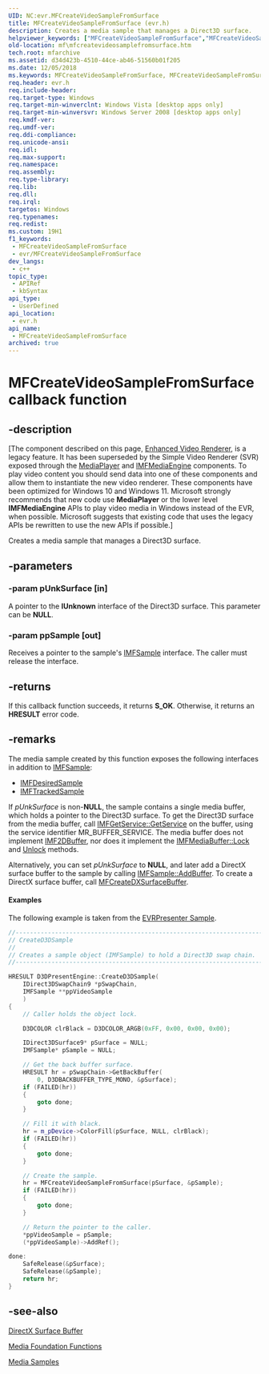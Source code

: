 ```yaml
---
UID: NC:evr.MFCreateVideoSampleFromSurface
title: MFCreateVideoSampleFromSurface (evr.h)
description: Creates a media sample that manages a Direct3D surface.
helpviewer_keywords: ["MFCreateVideoSampleFromSurface","MFCreateVideoSampleFromSurface callback","MFCreateVideoSampleFromSurface callback function [Media Foundation]","d34d423b-4510-44ce-ab46-51560b01f205","evr/MFCreateVideoSampleFromSurface","mf.mfcreatevideosamplefromsurface"]
old-location: mf\mfcreatevideosamplefromsurface.htm
tech.root: mfarchive
ms.assetid: d34d423b-4510-44ce-ab46-51560b01f205
ms.date: 12/05/2018
ms.keywords: MFCreateVideoSampleFromSurface, MFCreateVideoSampleFromSurface callback, MFCreateVideoSampleFromSurface callback function [Media Foundation], d34d423b-4510-44ce-ab46-51560b01f205, evr/MFCreateVideoSampleFromSurface, mf.mfcreatevideosamplefromsurface
req.header: evr.h
req.include-header: 
req.target-type: Windows
req.target-min-winverclnt: Windows Vista [desktop apps only]
req.target-min-winversvr: Windows Server 2008 [desktop apps only]
req.kmdf-ver: 
req.umdf-ver: 
req.ddi-compliance: 
req.unicode-ansi: 
req.idl: 
req.max-support: 
req.namespace: 
req.assembly: 
req.type-library: 
req.lib: 
req.dll: 
req.irql: 
targetos: Windows
req.typenames: 
req.redist: 
ms.custom: 19H1
f1_keywords:
 - MFCreateVideoSampleFromSurface
 - evr/MFCreateVideoSampleFromSurface
dev_langs:
 - c++
topic_type:
 - APIRef
 - kbSyntax
api_type:
 - UserDefined
api_location:
 - evr.h
api_name:
 - MFCreateVideoSampleFromSurface
archived: true
---
```


# MFCreateVideoSampleFromSurface callback function


## -description

[The component described on this page, [Enhanced Video Renderer](/windows/win32/medfound/enhanced-video-renderer), is a legacy feature. It has been superseded by the Simple Video Renderer (SVR) exposed through the [MediaPlayer](/uwp/api/windows.media.playback.mediaplayer) and [IMFMediaEngine](/windows/win32/api/mfmediaengine/nn-mfmediaengine-imfmediaengine) components. To play video content you should send data into one of these components and allow them to instantiate the new video renderer.  These components have been optimized for Windows 10 and Windows 11. Microsoft strongly recommends that new code use **MediaPlayer** or the lower level **IMFMediaEngine** APIs to play video media in Windows instead of the EVR, when possible. Microsoft suggests that existing code that uses the legacy APIs be rewritten to use the new APIs if possible.]

Creates a media sample that manages a Direct3D surface.

## -parameters

### -param pUnkSurface [in]

A pointer to the <b>IUnknown</b> interface of the Direct3D surface. This parameter can be <b>NULL</b>.

### -param ppSample [out]

Receives a pointer to the sample's <a href="/windows/desktop/api/mfobjects/nn-mfobjects-imfsample">IMFSample</a> interface.
          The caller must release the interface.

## -returns

If this callback function succeeds, it returns <b>S_OK</b>. Otherwise, it returns an <b>HRESULT</b> error code.

## -remarks

The media sample created by this function exposes the following interfaces in addition to <a href="/windows/desktop/api/mfobjects/nn-mfobjects-imfsample">IMFSample</a>:

<ul>
<li>
<a href="/windows/desktop/api/evr/nn-evr-imfdesiredsample">IMFDesiredSample</a>
</li>
<li>
<a href="/windows/desktop/api/mfidl/nn-mfidl-imftrackedsample">IMFTrackedSample</a>
</li>
</ul>
If <i>pUnkSurface</i> is non-<b>NULL</b>, the sample contains a single media buffer, which holds a pointer to the Direct3D surface. To get the Direct3D surface from the media buffer, call <a href="/windows/desktop/api/mfidl/nf-mfidl-imfgetservice-getservice">IMFGetService::GetService</a> on the buffer, using the service identifier MR_BUFFER_SERVICE. The media buffer does not implement <a href="/windows/desktop/api/mfobjects/nn-mfobjects-imf2dbuffer">IMF2DBuffer</a>, nor does it implement the <a href="/windows/desktop/api/mfobjects/nf-mfobjects-imfmediabuffer-lock">IMFMediaBuffer::Lock</a> and <a href="/windows/desktop/api/mfobjects/nf-mfobjects-imfmediabuffer-unlock">Unlock</a> methods.

Alternatively, you can set <i>pUnkSurface</i> to <b>NULL</b>, and later add a DirectX surface buffer to the sample by calling <a href="/windows/desktop/api/mfobjects/nf-mfobjects-imfsample-addbuffer">IMFSample::AddBuffer</a>. To create a DirectX surface buffer, call <a href="/windows/desktop/api/mfapi/nf-mfapi-mfcreatedxsurfacebuffer">MFCreateDXSurfaceBuffer</a>.


#### Examples

The following example is taken from the <a href="/windows/desktop/medfound/evrpresenter-sample">EVRPresenter Sample</a>.


```cpp
//-----------------------------------------------------------------------------
// CreateD3DSample
//
// Creates a sample object (IMFSample) to hold a Direct3D swap chain.
//-----------------------------------------------------------------------------

HRESULT D3DPresentEngine::CreateD3DSample(
    IDirect3DSwapChain9 *pSwapChain,
    IMFSample **ppVideoSample
    )
{
    // Caller holds the object lock.

    D3DCOLOR clrBlack = D3DCOLOR_ARGB(0xFF, 0x00, 0x00, 0x00);

    IDirect3DSurface9* pSurface = NULL;
    IMFSample* pSample = NULL;

    // Get the back buffer surface.
    HRESULT hr = pSwapChain->GetBackBuffer(
        0, D3DBACKBUFFER_TYPE_MONO, &pSurface);
    if (FAILED(hr))
    {
        goto done;
    }

    // Fill it with black.
    hr = m_pDevice->ColorFill(pSurface, NULL, clrBlack);
    if (FAILED(hr))
    {
        goto done;
    }

    // Create the sample.
    hr = MFCreateVideoSampleFromSurface(pSurface, &pSample);
    if (FAILED(hr))
    {
        goto done;
    }

    // Return the pointer to the caller.
    *ppVideoSample = pSample;
    (*ppVideoSample)->AddRef();

done:
    SafeRelease(&pSurface);
    SafeRelease(&pSample);
    return hr;
}

```

## -see-also

<a href="/windows/desktop/medfound/directx-surface-buffer">DirectX Surface Buffer</a>



<a href="/windows/desktop/medfound/media-foundation-functions">Media Foundation Functions</a>



<a href="/windows/desktop/medfound/media-samples">Media Samples</a>
